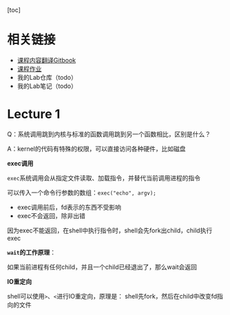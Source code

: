 [toc]

# 相关链接

* [课程内容翻译Gitbook](https://mit-public-courses-cn-translatio.gitbook.io/mit6-s081/)
* [课程作业](https://pdos.csail.mit.edu/6.828/2021/schedule.html)
* 我的Lab仓库（todo）
* 我的Lab笔记（todo）



# Lecture 1

Q：系统调用跳到内核与标准的函数调用跳到另一个函数相比，区别是什么？

A：kernel的代码有特殊的权限，可以直接访问各种硬件，比如磁盘



**exec调用**

`exec`系统调用会从指定文件读取、加载指令，并替代当前调用进程的指令

可以传入一个命令行参数的数组：`exec("echo", argv);`

* exec调用前后，fd表示的东西不受影响
* exec不会返回，除非出错



因为exec不能返回，在shell中执行指令时，shell会先fork出child，child执行exec



**`wait`的工作原理**：

如果当前进程有任何child，并且一个child已经退出了，那么wait会返回



**IO重定向**

shell可以使用`>`、`<`进行IO重定向，原理是：
shell先fork，然后在child中改变fd指向的文件
